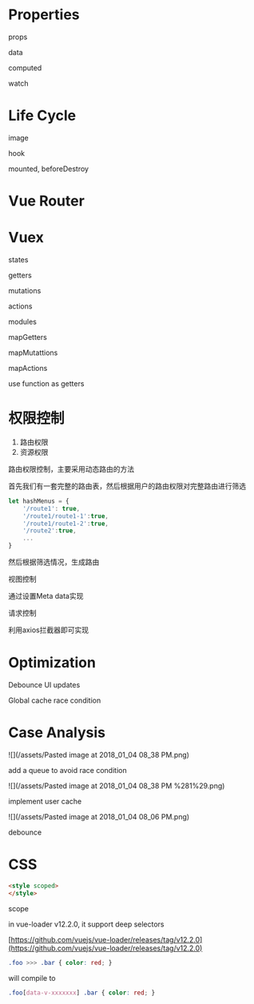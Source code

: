 # Properties

props

data

computed

watch

# Life Cycle

image

hook

mounted, beforeDestroy

# Vue Router

# Vuex

states

getters

mutations

actions

modules

mapGetters

mapMutattions

mapActions

use function as getters

# 权限控制

1. 路由权限
2. 资源权限

路由权限控制，主要采用动态路由的方法

首先我们有一套完整的路由表，然后根据用户的路由权限对完整路由进行筛选

```js
let hashMenus = {
    '/route1': true,
    '/route1/route1-1':true,
    '/route1/route1-2':true,
    '/route2':true,
    ...
}
```

然后根据筛选情况，生成路由

视图控制

通过设置Meta data实现

请求控制

利用axios拦截器即可实现

# 

# Optimization

Debounce UI updates

Global cache race condition

# Case Analysis

![](/assets/Pasted image at 2018_01_04 08_38 PM.png)

add a queue to avoid race condition

![](/assets/Pasted image at 2018_01_04 08_38 PM %281%29.png)

implement user cache

![](/assets/Pasted image at 2018_01_04 08_06 PM.png)

debounce

# CSS

```html
<style scoped>
</style>
```

scope

in vue-loader v12.2.0, it support deep selectors

[https://github.com/vuejs/vue-loader/releases/tag/v12.2.0](https://github.com/vuejs/vue-loader/releases/tag/v12.2.0)

```css
.foo >>> .bar { color: red; }
```

will compile to

```css
.foo[data-v-xxxxxxx] .bar { color: red; }
```



